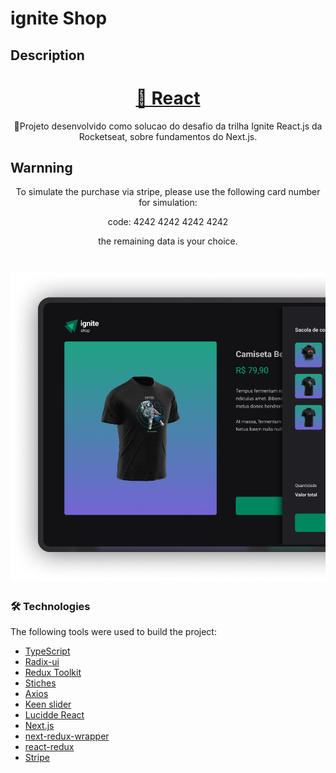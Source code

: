 # ignite Shop

## Description
<h1 align="center">
    <a href="https://pt-br.reactjs.org/">🔗 React</a>
</h1>
<p align="center">🚀Projeto desenvolvido como solucao do desafio da trilha Ignite React.js da Rocketseat, sobre fundamentos do Next.js.</p>

## Warnning
<p align="center">To simulate the purchase via stripe, please use the following card number for simulation:</p>
<p align="center">code: 4242 4242 4242 4242</p>
<p align="center">the remaining data is your choice.</p>

<h1 align="center">
  <img alt="banner ignite shop" title="#Ignite shop" src="./src/assets/cover.png" />
</h1>

### 🛠 Technologies

The following tools were used to build the project:

- [TypeScript](https://www.typescriptlang.org/) 
- [Radix-ui](https://www.radix-ui.com/primitives) 
- [Redux Toolkit](https://redux-toolkit.js.org/) 
- [Stiches](https://stitches.dev/) 
- [Axios](https://axios-http.com/ptbr/docs/intro) 
- [Keen slider](https://keen-slider.io) 
- [Lucidde React](https://lucide.dev) 
- [Next.js](https://nextjs.org)
- [next-redux-wrapper](https://github.com/kirill-konshin/next-redux-wrapper)
- [react-redux](https://github.com/reduxjs/react-redux) 
- [Stripe](https://github.com/stripe/stripe-node) 

